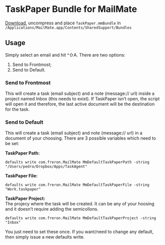 # TaskPaper Bundle for MailMate

[Download](http://d.pr/f/cgwG), uncompress and place `TaskPaper.mmBundle` in `/Applications/MailMate.app/Contents/SharedSupport/Bundles`

## Usage
Simply select an email and hit ^⇧A. There are two options:

1. Send to Frontmost;
2. Send to Default.

### Send to Frontmost
This will create a task (email subject) and a note (message:// url) inside a project named Inbox (this needs to exist). If TaskPaper isn’t open, the script will open it and therefore, the last active document will be the destination for the task.

### Send to Default  
This will create a task (email subject) and note (message:// url) in a document of your choosing. There are 3 possible variables which need to be set: 

**TaskPaper Path:**  

	defaults write com.freron.MailMate MmDefaultTaskPaperPath -string "/Users/pedro/Dropbox/Apps/TaskAgent"

**TaskPaper File:**  

	defaults write com.freron.MailMate MmDefaultTaskPaperFile -string "Work.taskpaper"

**TaskPaper Project:**  
The projecy where the task will be created. It can be any of your hoosing and it doesn’t require adding the semicollons.

	defaults write com.freron.MailMate MmDefaultTaskPaperProject -string "Inbox"

You just need to set these once. If you want/need to change any default, then simply issue a new defaults write.